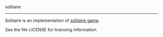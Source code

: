solitaire
*********

Solitaire is an implementation of
[solitaire game](https://en.wikipedia.org/wiki/Peg_solitaire).

See the file LICENSE for licensing information.
